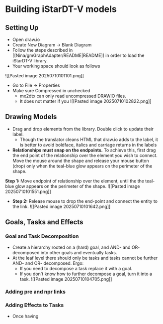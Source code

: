 
# Building iStarDT-V models

## Setting Up
- Open draw.io
- Create New Diagram -> Blank Diagram
- Follow the steps described in [[Nina/gmGraphAdapter/README|README]] in order to load the iStarDT-V library. 
- Your working space should look as follows

![[Pasted image 20250710101101.png]]

- Go to File -> Properties
- Make sure Compressed in unchecked
	- mx2dtx can only read uncompressed DRAWIO files.
	- It does not matter if you 
![[Pasted image 20250710102822.png]]

## Drawing Models

- Drag and drop elements from the library. Double click to update their label.
	- Though the translator cleans HTML that draw.io adds to the label, it is better to avoid boldface, italics and carriage returns in the labels
- **Relationships must snap on the endpoints.** To achieve this, first drag the end point of the relationship over the element you wish to connect. Move the mouse around the shape and release your mouse button (drop) only when the teal-blue glow appears on the perimeter of the shape. 

**Step 1:** Move endpoint of relationship over the element, until the the teal-blue glow appears on the perimeter of the shape. 
![[Pasted image 20250710101551.png]]
 - **Step 2:** Release mouse to drop the end-point and connect the entity to the link. 
![[Pasted image 20250710101642.png]]


## Goals, Tasks and Effects
### Goal and Task Decomposition
- Create a hierarchy rooted on a (hard) goal, and AND- and OR-decomposed into other goals and eventually tasks.
- At the leaf level there should only be tasks and tasks cannot be further AND- and OR- decomposed. Ergo:
	- If you need to decompose a task replace it with a goal.
	- If you don't know how to further decompose a goal, turn it into a task.
	![[Pasted image 20250710104705.png]]
### Adding pre and npr links
### Adding Effects to Tasks
- Once having 
